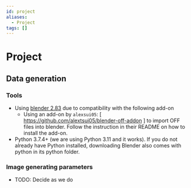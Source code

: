 ```yaml
---
id: project
aliases:
  - Project
tags: []
---
```


# Project

## Data generation

### Tools
- Using [blender 2.83](https://www.blender.org/download/releases/2-83/) due to compatibility with the following add-on
  - Using an add-on by `alexsui05`: [ https://github.com/alextsui05/blender-off-addon ] to import OFF files into blender. Follow the instruction in their README on how to install the add-on.
- Python 3.7.4+ (we are using Python 3.11 and it works). If you do not already have Python installed, downloading Blender also comes with python in its python folder.

### Image generating parameters

- TODO: Decide as we do


